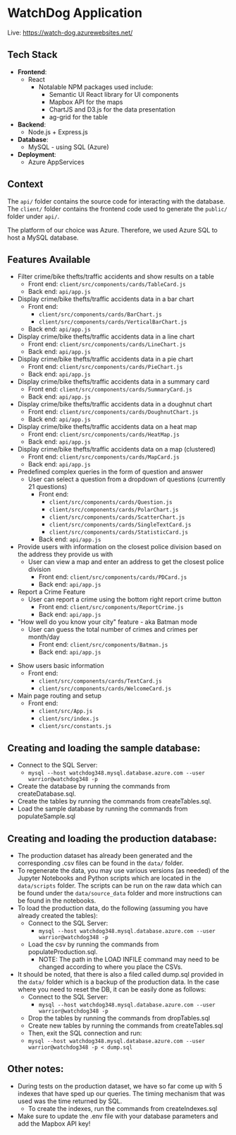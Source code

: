 # WatchDog Application

Live: https://watch-dog.azurewebsites.net/

## Tech Stack

- **Frontend**:
  - React
    - Notalable NPM packages used include:
      - Semantic UI React library for UI components
      - Mapbox API for the maps
      - ChartJS and D3.js for the data presentation
      - ag-grid for the table
- **Backend**:
  - Node.js + Express.js
- **Database**:
  - MySQL - using SQL (Azure)
- **Deployment**:
  - Azure AppServices

## Context

The `api/` folder contains the source code for interacting with the database. The `client/` folder contains the frontend code used to generate the `public/` folder under `api/`.

The platform of our choice was Azure. Therefore, we used Azure SQL to host a MySQL database.

## Features Available

- Filter crime/bike thefts/traffic accidents and show results on a table
  - Front end: `client/src/components/cards/TableCard.js`
  - Back end: `api/app.js`
- Display crime/bike thefts/traffic accidents data in a bar chart
  - Front end:
    - `client/src/components/cards/BarChart.js`
    - `client/src/components/cards/VerticalBarChart.js`
  - Back end: `api/app.js`
- Display crime/bike thefts/traffic accidents data in a line chart
  - Front end: `client/src/components/cards/LineChart.js`
  - Back end: `api/app.js`
- Display crime/bike thefts/traffic accidents data in a pie chart
  - Front end: `client/src/components/cards/PieChart.js`
  - Back end: `api/app.js`
- Display crime/bike thefts/traffic accidents data in a summary card
  - Front end: `client/src/components/cards/SummaryCard.js`
  - Back end: `api/app.js`
- Display crime/bike thefts/traffic accidents data in a doughnut chart
  - Front end: `client/src/components/cards/DoughnutChart.js`
  - Back end: `api/app.js`
- Display crime/bike thefts/traffic accidents data on a heat map
  - Front end: `client/src/components/cards/HeatMap.js`
  - Back end: `api/app.js`
- Display crime/bike thefts/traffic accidents data on a map (clustered)
  - Front end: `client/src/components/cards/MapCard.js`
  - Back end: `api/app.js`
- Predefined complex queries in the form of question and answer
  - User can select a question from a dropdown of questions (currently 21 questions)
    - Front end:
      - `client/src/components/cards/Question.js`
      - `client/src/components/cards/PolarChart.js`
      - `client/src/components/cards/ScatterChart.js`
      - `client/src/components/cards/SingleTextCard.js`
      - `client/src/components/cards/StatisticCard.js`
    - Back end: `api/app.js`
- Provide users with information on the closest police division based on the address they provide us with
  - User can view a map and enter an address to get the closest police division
    - Front end: `client/src/components/cards/PDCard.js`
    - Back end: `api/app.js`
- Report a Crime Feature
  - User can report a crime using the bottom right report crime button
    - Front end: `client/src/components/ReportCrime.js`
    - Back end: `api/app.js`
- "How well do you know your city" feature - aka Batman mode
  - User can guess the total number of crimes and crimes per month/day
    - Front end: `client/src/components/Batman.js`
    - Back end: `api/app.js`

* Show users basic information
  - Front end:
    - `client/src/components/cards/TextCard.js`
    - `client/src/components/cards/WelcomeCard.js`
* Main page routing and setup
  - Front end:
    - `client/src/App.js`
    - `client/src/index.js`
    - `client/src/constants.js`

## Creating and loading the sample database:

- Connect to the SQL Server:
  - `mysql --host watchdog348.mysql.database.azure.com --user warrior@watchdog348 -p`
- Create the database by running the commands from createDatabase.sql.
- Create the tables by running the commands from createTables.sql.
- Load the sample database by running the commands from populateSample.sql

## Creating and loading the production database:

- The production dataset has already been generated and the corresponding .csv files can be found in the `data/` folder.
- To regenerate the data, you may use various versions (as needed) of the Jupyter Notebooks and Python scripts which are located in the `data/scripts` folder. The scripts can be run on the raw data which can be found under the `data/source_data` folder and more instructions can be found in the notebooks.
- To load the production data, do the following (assuming you have already created the tables):
  - Connect to the SQL Server:
    - `mysql --host watchdog348.mysql.database.azure.com --user warrior@watchdog348 -p`
  - Load the csv by running the commands from populateProduction.sql.
    - NOTE: The path in the LOAD INFILE command may need to be changed according to where you place the CSVs.
- It should be noted, that there is also a filed called dump.sql provided in the `data/` folder which is a backup of the production data. In the case where you need to reset the DB, it can be easily done as follows:
  - Connect to the SQL Server:
    - `mysql --host watchdog348.mysql.database.azure.com --user warrior@watchdog348 -p`
  - Drop the tables by running the commands from dropTables.sql
  - Create new tables by running the commands from createTables.sql
  - Then, exit the SQL connection and run:
  - `mysql --host watchdog348.mysql.database.azure.com --user warrior@watchdog348 -p < dump.sql`

## Other notes:

- During tests on the production dataset, we have so far come up with 5 indexes that have sped up our queries. The timing mechanism that was used was the time returned by SQL.
  - To create the indexes, run the commands from createIndexes.sql
- Make sure to update the .env file with your database parameters and add the Mapbox API key!
